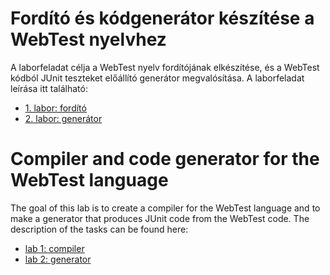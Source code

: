 # Fordító és kódgenerátor készítése a WebTest nyelvhez

A laborfeladat célja a WebTest nyelv fordítójának elkészítése, és a WebTest kódból JUnit teszteket előállító generátor megvalósítása. A laborfeladat leírása itt található:
* [1. labor: fordító](https://github.com/MDSDLab/LectureMaterials/blob/main/lab1-xtext/README.md)
* [2. labor: generátor](https://github.com/MDSDLab/LectureMaterials/blob/main/lab2-xtend/README.md)

# Compiler and code generator for the WebTest language

The goal of this lab is to create a compiler for the WebTest language and to make a generator that produces JUnit code from the WebTest code. The description of the tasks can be found here:
* [lab 1: compiler](https://github.com/MDSDLab/LectureMaterials/blob/main/lab1-xtext-en/README.md)
* [lab 2: generator](https://github.com/MDSDLab/LectureMaterials/blob/main/lab2-xtend-en/README.md)



